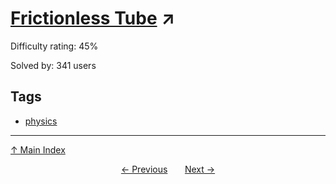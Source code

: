 # [Frictionless Tube](https://projecteuler.net/problem=653) ↗️

Difficulty rating: 45%

Solved by: 341 users
## Tags

- [physics](../tags/physics.md)



---

[↑ Main Index](../README.md)


<div align=center><a href='652.md'>← Previous</a> &nbsp;&nbsp; &nbsp;&nbsp;  <a href='654.md'>Next →</a></div>
